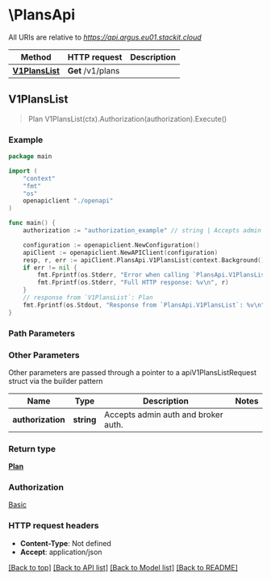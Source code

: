 # \PlansApi

All URIs are relative to *https://api.argus.eu01.stackit.cloud*

Method | HTTP request | Description
------------- | ------------- | -------------
[**V1PlansList**](PlansApi.md#V1PlansList) | **Get** /v1/plans | 



## V1PlansList

> Plan V1PlansList(ctx).Authorization(authorization).Execute()





### Example

```go
package main

import (
    "context"
    "fmt"
    "os"
    openapiclient "./openapi"
)

func main() {
    authorization := "authorization_example" // string | Accepts admin auth and broker auth.

    configuration := openapiclient.NewConfiguration()
    apiClient := openapiclient.NewAPIClient(configuration)
    resp, r, err := apiClient.PlansApi.V1PlansList(context.Background()).Authorization(authorization).Execute()
    if err != nil {
        fmt.Fprintf(os.Stderr, "Error when calling `PlansApi.V1PlansList``: %v\n", err)
        fmt.Fprintf(os.Stderr, "Full HTTP response: %v\n", r)
    }
    // response from `V1PlansList`: Plan
    fmt.Fprintf(os.Stdout, "Response from `PlansApi.V1PlansList`: %v\n", resp)
}
```

### Path Parameters



### Other Parameters

Other parameters are passed through a pointer to a apiV1PlansListRequest struct via the builder pattern


Name | Type | Description  | Notes
------------- | ------------- | ------------- | -------------
 **authorization** | **string** | Accepts admin auth and broker auth. | 

### Return type

[**Plan**](Plan.md)

### Authorization

[Basic](../README.md#Basic)

### HTTP request headers

- **Content-Type**: Not defined
- **Accept**: application/json

[[Back to top]](#) [[Back to API list]](../README.md#documentation-for-api-endpoints)
[[Back to Model list]](../README.md#documentation-for-models)
[[Back to README]](../README.md)

